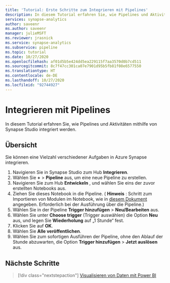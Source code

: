 ```yaml
---
title: 'Tutorial: Erste Schritte zum Integrieren mit Pipelines'
description: In diesem Tutorial erfahren Sie, wie Pipelines und Aktivitäten mithilfe von Synapse Studio integriert werden.
services: synapse-analytics
author: saveenr
ms.author: saveenr
manager: julieMSFT
ms.reviewer: jrasnick
ms.service: synapse-analytics
ms.subservice: pipeline
ms.topic: tutorial
ms.date: 10/27/2020
ms.openlocfilehash: af01d5b5e424dd5ea229115f7aa3570d0b7cd511
ms.sourcegitcommit: 8c7f47cc301ca07e7901d95b5fb81f08e6577550
ms.translationtype: HT
ms.contentlocale: de-DE
ms.lasthandoff: 10/27/2020
ms.locfileid: "92744927"
---
```

# <a name="integrate-with-pipelines"></a>Integrieren mit Pipelines

In diesem Tutorial erfahren Sie, wie Pipelines und Aktivitäten mithilfe von Synapse Studio integriert werden. 

## <a name="overview"></a>Übersicht

Sie können eine Vielzahl verschiedener Aufgaben in Azure Synapse integrieren.

1. Navigieren Sie in Synapse Studio zum Hub **Integrieren**.
1. Wählen Sie **+**  > **Pipeline** aus, um eine neue Pipeline zu erstellen.
1. Navigieren Sie zum Hub **Entwickeln** , und wählen Sie eins der zuvor erstellten Notebooks aus.
1. Ziehen Sie dieses Notebook in die Pipeline. ( **Hinweis** : Schritt zum Importieren von Modulen im Notebook, wie in [diesem Dokument](https://docs.microsoft.com/azure/synapse-analytics/spark/synapse-spark-sql-pool-import-export#transfer-data-to-or-from-a-sql-pool-attached-with-the-workspace) angegeben. Erforderlich bei der Ausführung über die Pipeline.)
1. Wählen Sie in der Pipeline **Trigger hinzufügen** > **Neu/Bearbeiten** aus.
1. Wählen Sie unter **Choose trigger** (Trigger auswählen) die Option **Neu** aus, und legen Sie **Wiederholung** auf „1 Stunde“ fest.
1. Klicken Sie auf **OK**. 
1. Wählen Sie **Alle veröffentlichen**.
1. Wählen Sie zum sofortigen Ausführen der Pipeline, ohne den Ablauf der Stunde abzuwarten, die Option **Trigger hinzufügen** > **Jetzt auslösen** aus.



## <a name="next-steps"></a>Nächste Schritte

> [!div class="nextstepaction"]
> [Visualisieren von Daten mit Power BI](get-started-visualize-power-bi.md)
                                 

